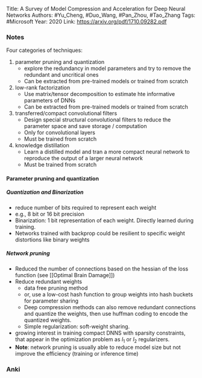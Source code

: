 Title: A Survey of Model Compression and Acceleration for Deep Neural Networks
Authors: #Yu_Cheng, #Duo_Wang, #Pan_Zhou, #Tao_Zhang
Tags:  #Microsoft
Year: 2020
Link: https://arxiv.org/pdf/1710.09282.pdf

### Notes

Four categories of techniques:
1. parameter pruning and quantization
	- explore the redundancy in model parameters and try to remove the redundant and uncritical ones
	 - Can be extracted from pre-trained models or trained from scratch
2. low-rank factorization
	- Use matrix/tensor decomposition to estimate hte informative parameters of DNNs
	 - Can be extracted from pre-trained models or trained from scratch
3. transferred/compact convolutional filters
	- Design special structural convolutional filters to reduce the parameter space and save storage / computation
	- Only for convolutional layers
	 - Must be trained from scratch
4. knowledge distillation
	- Learn a distilled model and tran a more compact neural network to reproduce the  output of a larger neural network
	 - Must be trained from scratch
  
#### Parameter pruning and quantization

##### Quantization and Binarization

- reduce number of bits required to represent each weight 
- e.g., 8 bit or 16 bit precision
- Binarization: 1 bit representation of each weight. Directly learned during training. 
- Networks trained with backprop could be resilient to specific weight distortions like binary weights

##### Network pruning

- Reduced the number of connections based on the hessian of the loss function (see [[Optimal Brain Damage]])
- Reduce redundant weights
	- data free pruning method
	- or, use a low-cost hash function to group weights into hash buckets for parameter sharing
	- Deep compression methods can also remove redundant connections and quantize the weights, then use huffman coding to encode the quantized weights. 
	- Simple regularization: soft-weight sharing.
- growing interest in training compact DNNS with sparsity constraints, that appear in the optimization problem as $l_1$ or $l_2$ regularizers.
- **Note**: network pruning is usually able to reduce model size but not improve the efficiency (training or inference time)

### Anki

